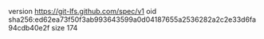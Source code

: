 version https://git-lfs.github.com/spec/v1
oid sha256:ed62ea73f50f3ab993643599a0d04187655a2536282a2c2e33d6fa94cdb40e2f
size 174
